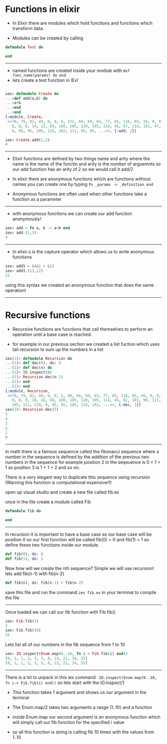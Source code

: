 # Functions in elixir 

- In Elixir there are modules which hold functions and functions which transform data.

- Modules can be created by calling 

```elixir
defmodule Test do

end
```

---

- named functions are created inside your module with 
``` def func_name(params) do end ```
- lets create a test function in IEx!

```elixir

iex> defmodule Create do
...>def add(a,b) do
...>a+b
...>end
...>end
{:module, Create,
 <<70, 79, 82, 49, 0, 0, 4, 212, 66, 69, 65, 77, 65, 116, 85, 56, 0, 0, 0, 126,
   0, 0, 0, 14, 13, 69, 108, 105, 120, 105, 114, 46, 67, 114, 101, 97, 116, 101,
   8, 95, 95, 105, 110, 102, 111, 95, 95, ...>>, {:add, 2}}

iex> Create.add(1,3)
4
```

---
- Elixir functions are defined by two things name and arity where the name is the name of the functin and arity is the number of arguemnts so our add function has an arity of 2 so we would call it add/2

- In elixir there are anonymous functions which are functions without names you can create one by typing 
```fn _params -> _definition end ```

- Anonymous functions are often used when other functions take a function as a parameter


---

- with anonymous functions we can create our add function anonymously! 

```elixir
iex> add = fn a, b -> a+b end
iex> add.(1,3)
4
```

---

- In elixir ``` & ``` is the capture operator which allows us to write anonymous functions

```elixir
iex> add1 = &(&1 + &2)
iex> add1.(13,12)
25
```

using this syntax we created an anonymous function that does the same operation!

--- 

# Recursive functions

- Recursive functions are functions that call themselves to perform an operation until a base case is reached.

- for example in our previous section we created a list fuction which uses tail recursion to sum up the numbers in a list

```elixir
iex(1)> defmodule Recursion do
...(1)> def dec(0), do: 0
...(1)> def dec(n) do
...(1)> IO.inspect(n)
...(1)> Recursion.dec(n-1)
...(1)> end
...(1)> end
{:module, Recursion,
 <<70, 79, 82, 49, 0, 0, 5, 88, 66, 69, 65, 77, 65, 116, 85, 56, 0, 0, 0, 147,
   0, 0, 0, 16, 16, 69, 108, 105, 120, 105, 114, 46, 82, 101, 99, 117, 114, 115,
   105, 111, 110, 8, 95, 95, 105, 110, 102, ...>>, {:dec, 1}}
iex(2)> Recursion.dec(5)
5
4
3
2
1
0

```

---

In math there is a famous sequence called the fibonacci sequence where a number in the sequence is defined by the addition of the previous two numbers in the sequence for example position 2 in the seqeuence is 0 + 1 = 1 so position 3 is 1 + 1 = 2 and so on. 

There is a very elegant way to duplicate this sequence using recursion (Warning this function is computational expensive!!)

open up visual studio and create a new file called fib.ex

once in the file create a module called Fib

```elixir 
defmodule fib do

end
```

---

In recursion it is important to have a base case so our base case will be position 0 so our first function will be called fib(0) = 0 and fib(1) = 1
so define these two functions inside our module.

```elixir
def fib(0), do: 0
def fib(1), do: 1

```

Now how will we create the nth sequence? Simple we will use recursion! lets add fib(n-1) with fib(n-2) 

```elixir 
def fib(n), do: fib(n-1) + fib(n-2)
```

save this file and run the command ```iex fib.ex``` in your terminal to compile the file

---

Once loaded we can call our fib function with Fib.fib()

```elixir
iex> Fib.fib(3)
2
iex> Fib.fib(10)
55
```

Lets list all of our numbers in the fib sequence from 1 to 10

```elixir
iex> IO.inspect(Enum.map(0..10, fn i-> Fib.fib(i) end))
[0, 1, 1, 2, 3, 5, 8, 13, 21, 34, 55]
[0, 1, 1, 2, 3, 5, 8, 13, 21, 34, 55]
```

---

There is a lot to unpack in this iex command ``` IO.inspect(Enum.map(0..10, fn i-> Fib.fib(i) end))``` so lets start with the IO.inspect/1 

- This function takes 1 argument and shows us our argument in the terminal

- The Enum.map/2 takes two arguments a range (1..10) and a function 

- inside Enum.map our second argument is an anonymous function which will simply call our fib function for the specified i value 

- so all this function is doing is calling fib 10 times with the values from 1..10


